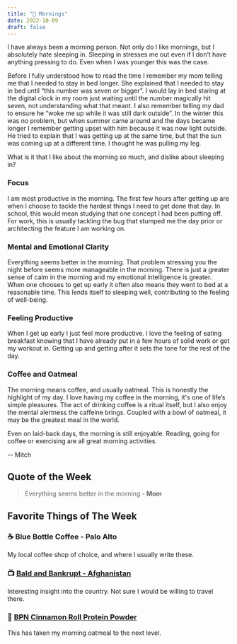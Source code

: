 ```yaml
---
title: "🌅 Mornings"
date: 2022-10-09
draft: false
---
```


I have always been a morning person. Not only do I like mornings, but I absolutely hate sleeping in. Sleeping in stresses me out even if I don’t have anything pressing to do. Even when I was younger this was the case.

Before I fully understood how to read the time I remember my mom telling me that I needed to stay in bed longer. She explained that I needed to stay in bed until “this number was seven or bigger”. I would lay in bed staring at the digital clock in my room just waiting until the number magically hit seven, not understanding what that meant. I also remember telling my dad to ensure he “woke me up while it was still dark outside”. In the winter this was no problem, but when summer came around and the days became longer I remember getting upset with him because it was now light outside. He tried to explain that I was getting up at the same time, but that the sun was coming up at a different time. I thought he was pulling my leg.

What is it that I like about the morning so much, and dislike about sleeping in?

### Focus

I am most productive in the morning. The first few hours after getting up are when I choose to tackle the hardest things I need to get done that day. In school, this would mean studying that one concept I had been putting off. For work, this is usually tackling the bug that stumped me the day prior or architecting the feature I am working on.

### Mental and Emotional Clarity

Everything seems better in the morning. That problem stressing you the night before seems more manageable in the morning. There is just a greater sense of calm in the morning and my emotional intelligence is greater. When one chooses to get up early it often also means they went to bed at a reasonable time. This lends itself to sleeping well, contributing to the feeling of well-being.

### Feeling Productive

When I get up early I just feel more productive. I love the feeling of eating breakfast knowing that I have already put in a few hours of solid work or got my workout in. Getting up and getting after it sets the tone for the rest of the day.

### Coffee and Oatmeal

The morning means coffee, and usually oatmeal. This is honestly the highlight of my day. I love having my coffee in the morning, it's one of life’s simple pleasures. The act of drinking coffee is a ritual itself, but I also enjoy the mental alertness the caffeine brings. Coupled with a bowl of oatmeal, it may be the greatest meal in the world.

Even on laid-back days, the morning is still enjoyable. Reading, going for coffee or exercising are all great morning activities.

-- Mitch

## Quote of the Week

> Everything seems better in the morning - **Mom**

## Favorite Things of The Week

### ☕ Blue Bottle Coffee - Palo Alto

My local coffee shop of choice, and where I usually write these.

### 📺 [Bald and Bankrupt - Afghanistan](https://www.youtube.com/watch?v=y2Nba4MMBAU)

Interesting insight into the country. Not sure I would be willing to travel there.

### 💪 [BPN Cinnamon Roll Protein Powder](https://bareperformancenutrition.com/products/whey-protein-powder)

This has taken my morning oatmeal to the next level.
